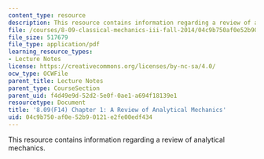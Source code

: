 ```yaml
---
content_type: resource
description: This resource contains information regarding a review of analytical mechanics.
file: /courses/8-09-classical-mechanics-iii-fall-2014/04c9b750af0e52b90121e2fe00edf434_MIT8_09F14_Chapter_1.pdf
file_size: 517679
file_type: application/pdf
learning_resource_types:
- Lecture Notes
license: https://creativecommons.org/licenses/by-nc-sa/4.0/
ocw_type: OCWFile
parent_title: Lecture Notes
parent_type: CourseSection
parent_uid: f4d49e9d-52d2-5e0f-0ae1-a694f18139e1
resourcetype: Document
title: '8.09(F14) Chapter 1: A Review of Analytical Mechanics'
uid: 04c9b750-af0e-52b9-0121-e2fe00edf434
---
```

This resource contains information regarding a review of analytical mechanics.